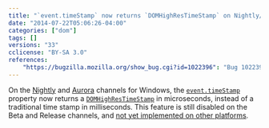 ```yaml
---
title: "`event.timeStamp` now returns `DOMHighResTimeStamp` on Nightly/Aurora for Windows"
date: "2014-07-22T05:06:26-04:00"
categories: ["dom"]
tags: []
versions: "33"
cclicense: "BY-SA 3.0"
references:
    "https://bugzilla.mozilla.org/show_bug.cgi?id=1022396": "Bug 1022396 – Make Event.timeStamp return a DOMHighResTimeStamp on Windows (was Event.timeStamp should be relative to 1st January 1970 rather than the system start)"
---
```

On the [Nightly](http://nightly.mozilla.org/) and [Aurora](http://aurora.mozilla.org/) channels for Windows, the [`event.timeStamp`](https://developer.mozilla.org/en-US/docs/Web/API/event.timeStamp) property now returns a [`DOMHighResTimeStamp`](https://developer.mozilla.org/en-US/docs/Web/API/DOMHighResTimeStamp) in microseconds, instead of a traditional time stamp in milliseconds. This feature is still disabled on the Beta and Release channels, and [not yet implemented on other platforms](https://bugzilla.mozilla.org/show_bug.cgi?id=1026803).
